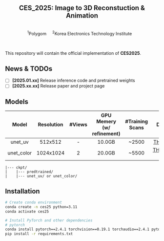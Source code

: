 <p align="center">

  <h2 align="center">CES_2025: Image to 3D Reconstuction & Animation </h2>
  <p align="center">
    <br>
    <sup>1</sup>Polygom &nbsp;&nbsp;&nbsp; <sup>2</sup>Korea Electronics Technology Institute &nbsp;&nbsp;&nbsp;
    <br>
    </br>
  </p>
    </p>

<div align="left">
  <br>
  This repository will contain the official implementation of <strong>CES2025</strong>.
</div>


## News & TODOs
- [ ] **[2025.01.xx]** Release inference code and pretrained weights
- [ ] **[2025.xx.xx]** Release paper and project page

## Models

|Model        | Resolution|#Views    |GPU Memery<br>(w/ refinement)|#Training Scans|Datasets|
|:-----------:|:---------:|:--------:|:--------:|:--------:|:--------:|
|unet_uv      |512x512    |-         |10.0GB    |~2500     |[THuman2.1](https://github.com/ytrock/THuman2.0-Dataset)|
|unet_color   |1024x1024    |2         |20.0GB    |~5500     |[THuman2.1](https://github.com/ytrock/THuman2.0-Dataset), [2K2K](https://github.com/SangHunHan92/2K2K)|

```
|--- ckpt/
|    |--- predtrained/
|    |--- unet_uv/ or unet_color/
```

## Installation
```bash
# Create conda environment
conda create -n ces25 python=3.11
conda activate ces25

# Install PyTorch and other dependencies
# pytorch
conda install pytorch==2.4.1 torchvision==0.19.1 torchaudio==2.4.1 pytorch-cuda=11.8 -c pytorch -c nvidia
pip install -r requirements.txt

```


